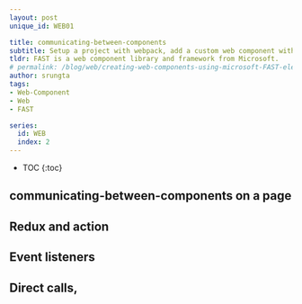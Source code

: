 ```yaml
---
layout: post
unique_id: WEB01

title: communicating-between-components
subtitle: Setup a project with webpack, add a custom web component with stories.
tldr: FAST is a web component library and framework from Microsoft.
# permalink: /blog/web/creating-web-components-using-microsoft-FAST-element
author: srungta
tags: 
- Web-Component
- Web
- FAST

series: 
  id: WEB
  index: 2
---
```

* TOC
{:toc}
## communicating-between-components on a page

## Redux and action

## Event listeners

## Direct calls,